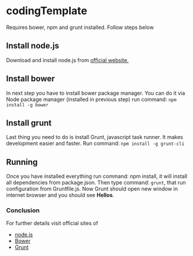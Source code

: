 # codingTemplate
Requires bower, npm and grunt installed.
Follow steps below
<h2>Install node.js</h2>
Download and install node.js from <a href="https://nodejs.org">official website.</a>
<h2>Install bower</h2>
In next step you have to install bower package manager. You can do it via Node package manager (installed in previous step)
run command: <code>npm install -g bower</code>
<h2>Install grunt</h2>
Last thing you need to do is install Grunt, javascript task runner. It makes development easier and faster.
Run command: <code>npm install -g grunt-cli</code>
<h2>Running</h2>
Once you have installed everything run command: npm install, it will install all dependencies from package.json.
Then type command: <code>grunt</code>, that run configuration from Gruntfile.js. Now Grunt should open new window in internet
browser and you should see <strong>Hellos</strong>.
  <h3>Conclusion</h3>
  For further details visit official sites of
  <ul>
  <li><a href="https://nodejs.org">node.js</a></li>
  <li><a href="https://www.npmjs.com">Bower</a></li>
  <li><a href="http://gruntjs.com/">Grunt</a></li>
  </ul>
